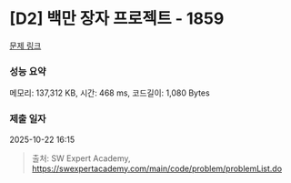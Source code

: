 # [D2] 백만 장자 프로젝트 - 1859 

[문제 링크](https://swexpertacademy.com/main/code/problem/problemDetail.do?contestProbId=AV5LrsUaDxcDFAXc) 

### 성능 요약

메모리: 137,312 KB, 시간: 468 ms, 코드길이: 1,080 Bytes

### 제출 일자

2025-10-22 16:15



> 출처: SW Expert Academy, https://swexpertacademy.com/main/code/problem/problemList.do